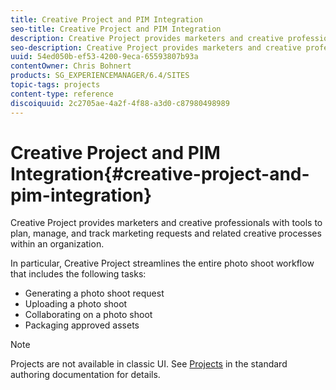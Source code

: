 ```yaml
---
title: Creative Project and PIM Integration
seo-title: Creative Project and PIM Integration
description: Creative Project provides marketers and creative professionals with tools to plan, manage, and track marketing requests and related creative processes within an organization.
seo-description: Creative Project provides marketers and creative professionals with tools to plan, manage, and track marketing requests and related creative processes within an organization.
uuid: 54ed050b-ef53-4200-9eca-65593807b93a
contentOwner: Chris Bohnert
products: SG_EXPERIENCEMANAGER/6.4/SITES
topic-tags: projects
content-type: reference
discoiquuid: 2c2705ae-4a2f-4f88-a3d0-c87980498989
---
```


# Creative Project and PIM Integration{#creative-project-and-pim-integration}

Creative Project provides marketers and creative professionals with tools to plan, manage, and track marketing requests and related creative processes within an organization.

In particular, Creative Project streamlines the entire photo shoot workflow that includes the following tasks:

* Generating a photo shoot request
* Uploading a photo shoot
* Collaborating on a photo shoot
* Packaging approved assets

>[!NOTE]
>
>Projects are not available in classic UI. See [Projects](/help/sites-authoring/projects.md) in the standard authoring documentation for details.

